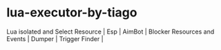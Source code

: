 # lua-executor-by-tiago
Lua isolated and Select Resource | Esp | AimBot | Blocker Resources and Events | Dumper | Trigger Finder |
